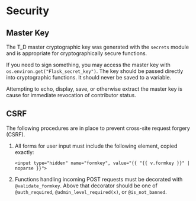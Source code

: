 # Security

## Master Key

The T_D master cryptographic key was generated with the `secrets` module and is appropriate for cryptographically secure functions.

If you need to sign something, you may access the master key with `os.environ.get("Flask_secret_key")`. The key should be passed directly into cryptographic functions. It should never be saved to a variable.

Attempting to echo, display, save, or otherwise extract the master key is cause for immediate revocation of contributor status.

## CSRF

The following procedures are in place to prevent cross-site request forgery (CSRF).

1. All forms for user input must include the following element, copied exactly:

    `<input type="hidden" name="formkey", value="{{ "{{ v.formkey }}" | noparse }}">`
    
2. Functions handling incoming POST requests must be decorated with `@validate_formkey`. Above that decorator should be one of `@auth_required`, `@admin_level_required(x)`, or `@is_not_banned`.
